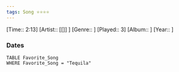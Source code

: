 ```yaml
---
tags: Song ⭐⭐⭐⭐ 
---
```

[Time:: 2:13]
[Artist:: [[]] ]
[Genre:: ]
[Played:: 3]
[Album:: ]
[Year:: ]
### Dates
````dataview
TABLE Favorite_Song
WHERE Favorite_Song = "Tequila"
````